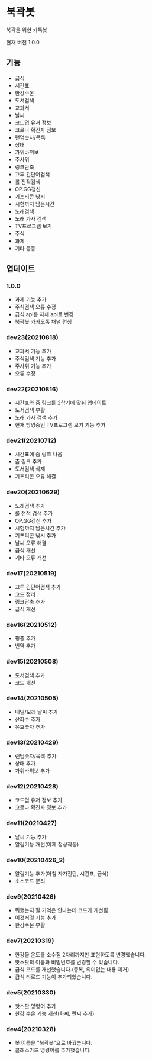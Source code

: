 # 북곽봇
북곽을 위한 카톡봇

현재 버전 1.0.0

기능
--------
* 급식
* 시간표
* 한강수온
* 도서검색
* 교과서
* 날씨
* 코드업 유저 정보
* 코로나 확진자 정보
* 랜덤숫자/목록
* 상태
* 가위바위보
* 주사위
* 링크단축
* 끄투 긴단어검색
* 롤 전적검색
* OP.GG갱신
* 기프티콘 낚시
* 시험까지 남은시간
* 노래검색
* 노래 가사 검색
* TV프로그램 보기
* 주식
* 과제
* 기타 등등


업데이트
--------
### 1.0.0
* 과제 기능 추가
* 주식검색 오류 수정
* 급식 api를 자체 api로 변경
* 북곽봇 카카오톡 채널 런칭
### dev23(20210818)
* 교과서 기능 추가
* 주식검색 기능 추가
* 주사위 기능 추가
* 오류 수정
### dev22(20210816)
* 시간표와 줌 링크를 2학기에 맞춰 업데이트
* 도서검색 부활
* 노래 가사 검색 추가
* 현재 방영중인 TV프로그램 보기 기능 추가
### dev21(20210712)
* 시간표에 줌 링크 나옴
* 줌 링크 추가
* 도서검색 삭제
* 기프티콘 오류 해결
### dev20(20210629)
* 노래검색 추가
* 롤 전적 검색 추가
* OP.GG갱신 추가
* 시험까지 남은시간 추가
* 기프티콘 낚시 추가
* 날씨 오류 해결
* 급식 개선
* 기타 오류 개선
### dev17(20210519)
* 끄투 긴단어검색 추가
* 코드 정리
* 링크단축 추가
* 급식 개선
### dev16(20210512)
* 핑퐁 추가
* 번역 추가
### dev15(20210508)
* 도서검색 추가
* 코드 개선
### dev14(20210505)
* 내일/모레 날씨 추가
* 산화수 추가
* 유효숫자 추가
### dev13(20210429)
* 랜덤숫자/목록 추가
* 상태 추가
* 가위바위보 추가
### dev12(20210428)
* 코드업 유저 정보 추가
* 코로나 확진자 정보 추가
### dev11(20210427)
* 날씨 기능 추가
* 알림기능 개선(이제 정상작동)
### dev10(20210426_2)
* 알림기능 추가(아침 자가진단, 시간표, 급식)
* 소스코드 분리
### dev9(20210426)
* 뭐했는지 잘 기억은 안나는데 코드가 개선됨
* 이것저것 기능 추가
* 한강수온 부활
### dev7(20210319)
* 한강물 온도를 소수점 2자리까지만 표현하도록 변경했습니다.
* 핫스팟의 이름과 비밀번호를 변경할 수 있습니다.
* 급식 코드를 개선했습니다.(중복, 의미없는 내용 제거)
* 급식 리로드 기능이 추가되었습니다.
### dev5(20210330)
* 핫스팟 명령어 추가
* 한강 수온 기능 개선(화씨, 란씨 추가)
### dev4(20210328)
* 봇 이름을 "북곽봇"으로 바꿨습니다.
* 클래스카드 명령어를 추가했습니다.
